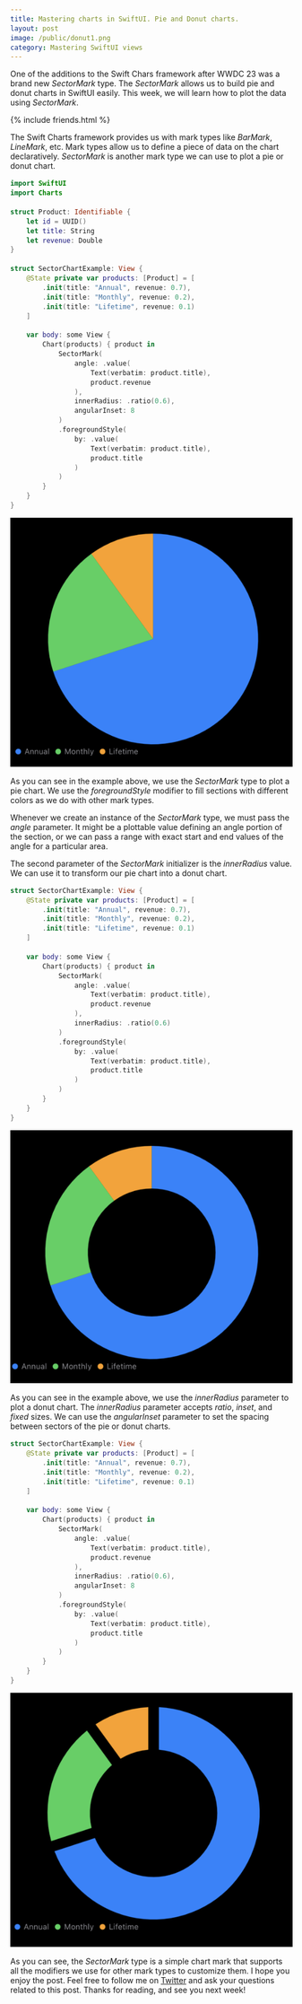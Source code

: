 ```yaml
---
title: Mastering charts in SwiftUI. Pie and Donut charts.
layout: post
image: /public/donut1.png
category: Mastering SwiftUI views
---
```


One of the additions to the Swift Chars framework after WWDC 23 was a brand new *SectorMark* type. The *SectorMark* allows us to build pie and donut charts in SwiftUI easily. This week, we will learn how to plot the data using *SectorMark*.

{% include friends.html %}

The Swift Charts framework provides us with mark types like *BarMark*, *LineMark*, etc. Mark types allow us to define a piece of data on the chart declaratively. *SectorMark* is another mark type we can use to plot a pie or donut chart.

```swift
import SwiftUI
import Charts

struct Product: Identifiable {
    let id = UUID()
    let title: String
    let revenue: Double
}

struct SectorChartExample: View {
    @State private var products: [Product] = [
        .init(title: "Annual", revenue: 0.7),
        .init(title: "Monthly", revenue: 0.2),
        .init(title: "Lifetime", revenue: 0.1)
    ]
    
    var body: some View {
        Chart(products) { product in
            SectorMark(
                angle: .value(
                    Text(verbatim: product.title),
                    product.revenue
                ),
                innerRadius: .ratio(0.6),
                angularInset: 8
            )
            .foregroundStyle(
                by: .value(
                    Text(verbatim: product.title),
                    product.title
                )
            )
        }
    }
}
```

![pie-chart](/public/pie.png)

As you can see in the example above, we use the *SectorMark* type to plot a pie chart. We use the *foregroundStyle* modifier to fill sections with different colors as we do with other mark types.

Whenever we create an instance of the *SectorMark* type, we must pass the *angle* parameter. It might be a plottable value defining an angle portion of the section, or we can pass a range with exact start and end values of the angle for a particular area.

The second parameter of the *SectorMark* initializer is the *innerRadius* value. We can use it to transform our pie chart into a donut chart.

```swift
struct SectorChartExample: View {
    @State private var products: [Product] = [
        .init(title: "Annual", revenue: 0.7),
        .init(title: "Monthly", revenue: 0.2),
        .init(title: "Lifetime", revenue: 0.1)
    ]
    
    var body: some View {
        Chart(products) { product in
            SectorMark(
                angle: .value(
                    Text(verbatim: product.title),
                    product.revenue
                ),
                innerRadius: .ratio(0.6)
            )
            .foregroundStyle(
                by: .value(
                    Text(verbatim: product.title),
                    product.title
                )
            )
        }
    }
}
```

![donut-chart](/public/donut.png)

As you can see in the example above, we use the *innerRadius* parameter to plot a donut chart. The *innerRadius* parameter accepts *ratio*, *inset*, and *fixed* sizes. We can use the *angularInset* parameter to set the spacing between sectors of the pie or donut charts.

```swift
struct SectorChartExample: View {
    @State private var products: [Product] = [
        .init(title: "Annual", revenue: 0.7),
        .init(title: "Monthly", revenue: 0.2),
        .init(title: "Lifetime", revenue: 0.1)
    ]
    
    var body: some View {
        Chart(products) { product in
            SectorMark(
                angle: .value(
                    Text(verbatim: product.title),
                    product.revenue
                ),
                innerRadius: .ratio(0.6),
                angularInset: 8
            )
            .foregroundStyle(
                by: .value(
                    Text(verbatim: product.title),
                    product.title
                )
            )
        }
    }
}
```

![donut-chart-with-spacing](/public/donut1.png)

As you can see, the *SectorMark* type is a simple chart mark that supports all the modifiers we use for other mark types to customize them. I hope you enjoy the post. Feel free to follow me on [Twitter](https://twitter.com/mecid) and ask your questions related to this post. Thanks for reading, and see you next week!
